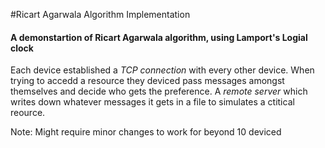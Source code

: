 #Ricart Agarwala Algorithm Implementation

#### A demonstartion of Ricart Agarwala algorithm, using Lamport's Logial clock
Each device established a *TCP connection* with every other device. When trying to accedd a resource they deviced pass messages amongst themselves and decide who gets the preference. A *remote server* which writes down whatever messages it gets in a file to simulates a ctitical reource.

Note: Might require minor changes to work for beyond 10 deviced
